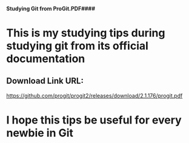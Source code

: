 #### Studying Git from ProGit.PDF####
# This is my studying tips during studying git from its official documentation #

## Download Link URL: ##
https://github.com/progit/progit2/releases/download/2.1.176/progit.pdf

# I hope this tips  be useful for every newbie in Git #
